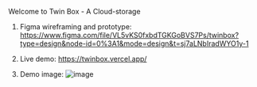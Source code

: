 Welcome to Twin Box - A Cloud-storage

1. Figma wireframing and prototype:
      https://www.figma.com/file/VL5vKS0fxbdTGKGoBVS7Ps/twinbox?type=design&node-id=0%3A1&mode=design&t=sj7aLNbIradWYO1y-1

2. Live demo: https://twinbox.vercel.app/

3. Demo image:
![image](https://github.com/dipeshpandit12/twinbox/assets/111444800/b48fe515-a7be-4f83-9f3a-b189c1895256)

